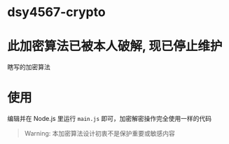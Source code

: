 # dsy4567-crypto

# 此加密算法已被本人破解, 现已停止维护

瞎写的加密算法

# 使用

编辑并在 Node.js 里运行 `main.js` 即可，加密解密操作完全使用一样的代码

> Warning: 本加密算法设计初衷不是保护重要或敏感内容
